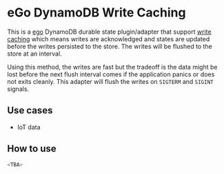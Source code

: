 # eGo DynamoDB Write Caching

This is a [ego](https://github.com/Tochemey/ego) DynamoDB durable state plugin/adapter that support [write caching](https://www.flashbay.com.my/blog/write-caching) which means writes are acknowledged and states are updated before the writes persisted to the store. The writes will be flushed to the store at an interval.

Using this method, the writes are fast but the tradeoff is the data might be lost before the next flush interval comes if the application panics or does not exits cleanly. This adapter will flush the writes on `SIGTERM` and `SIGINT` signals.

## Use cases

- IoT data

## How to use

```go
<TBA>
```
